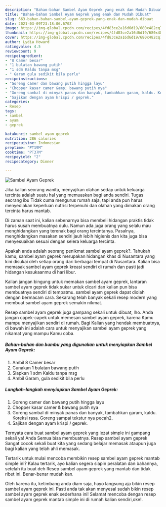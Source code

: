 ```yaml
---
description: "Bahan-bahan Sambel Ayam Geprek yang enak dan Mudah Dibuat"
title: "Bahan-bahan Sambel Ayam Geprek yang enak dan Mudah Dibuat"
slug: 663-bahan-bahan-sambel-ayam-geprek-yang-enak-dan-mudah-dibuat
date: 2021-03-09T23:18:06.670Z
image: https://img-global.cpcdn.com/recipes/4fd83ce2a16d6d19/680x482cq70/sambel-ayam-geprek-foto-resep-utama.jpg
thumbnail: https://img-global.cpcdn.com/recipes/4fd83ce2a16d6d19/680x482cq70/sambel-ayam-geprek-foto-resep-utama.jpg
cover: https://img-global.cpcdn.com/recipes/4fd83ce2a16d6d19/680x482cq70/sambel-ayam-geprek-foto-resep-utama.jpg
author: Lydia Howard
ratingvalue: 4.5
reviewcount: 9
recipeingredient:
- "8 Camer besar"
- "1 bulatan bawang putih"
- "1 sdm Kaldu tanpa msg"
- " Garam gula sedikit bila perlu"
recipeinstructions:
- "Goreng camer dan bawang putih hingga layu"
- "Chopper kasar camer &amp; bawang putih nya"
- "Goreng sambal di minyak panas dan banyak, tambahkan garam, kaldu. Koreksi rasa. Goreng sampai tekstur nya pecah2."
- "Sajikan dengan ayam krispi / geprek."
categories:
- Resep
tags:
- sambel
- ayam
- geprek

katakunci: sambel ayam geprek 
nutrition: 286 calories
recipecuisine: Indonesian
preptime: "PT19M"
cooktime: "PT37M"
recipeyield: "2"
recipecategory: Dinner

---
```



![Sambel Ayam Geprek](https://img-global.cpcdn.com/recipes/4fd83ce2a16d6d19/680x482cq70/sambel-ayam-geprek-foto-resep-utama.jpg)

Jika kalian seorang wanita, menyajikan olahan sedap untuk keluarga tercinta adalah suatu hal yang memuaskan bagi anda sendiri. Tugas seorang ibu Tidak cuma mengurus rumah saja, tapi anda pun harus menyediakan keperluan nutrisi terpenuhi dan olahan yang dimakan orang tercinta harus mantab.

Di zaman  saat ini, kalian sebenarnya bisa membeli hidangan praktis tidak harus susah membuatnya dulu. Namun ada juga orang yang selalu mau menghidangkan yang terenak bagi orang tercintanya. Pasalnya, menghidangkan masakan sendiri jauh lebih higienis dan kita juga bisa menyesuaikan sesuai dengan selera keluarga tercinta. 



Apakah anda adalah seorang penikmat sambel ayam geprek?. Tahukah kamu, sambel ayam geprek merupakan hidangan khas di Nusantara yang kini disukai oleh setiap orang dari berbagai tempat di Nusantara. Kalian bisa memasak sambel ayam geprek kreasi sendiri di rumah dan pasti jadi hidangan kesukaanmu di hari libur.

Kalian jangan bingung untuk memakan sambel ayam geprek, lantaran sambel ayam geprek tidak sukar untuk dicari dan kalian pun bisa membuatnya sendiri di tempatmu. sambel ayam geprek dapat diolah dengan bermacam cara. Sekarang telah banyak sekali resep modern yang membuat sambel ayam geprek semakin nikmat.

Resep sambel ayam geprek juga gampang sekali untuk dibuat, lho. Anda jangan capek-capek untuk memesan sambel ayam geprek, karena Kamu mampu menyajikan sendiri di rumah. Bagi Kalian yang hendak membuatnya, di bawah ini adalah cara untuk menyajikan sambel ayam geprek yang nikamat yang mampu Kamu coba.

<!--inarticleads1-->

##### Bahan-bahan dan bumbu yang digunakan untuk menyiapkan Sambel Ayam Geprek:

1. Ambil 8 Camer besar
1. Gunakan 1 bulatan bawang putih
1. Siapkan 1 sdm Kaldu tanpa msg
1. Ambil  Garam, gula sedikit bila perlu




<!--inarticleads2-->

##### Langkah-langkah menyiapkan Sambel Ayam Geprek:

1. Goreng camer dan bawang putih hingga layu
1. Chopper kasar camer &amp; bawang putih nya
1. Goreng sambal di minyak panas dan banyak, tambahkan garam, kaldu. Koreksi rasa. Goreng sampai tekstur nya pecah2.
1. Sajikan dengan ayam krispi / geprek.




Ternyata cara buat sambel ayam geprek yang lezat simple ini gampang sekali ya! Anda Semua bisa membuatnya. Resep sambel ayam geprek Sangat cocok sekali buat kita yang sedang belajar memasak ataupun juga bagi kalian yang telah ahli memasak.

Tertarik untuk mulai mencoba membikin resep sambel ayam geprek mantab simple ini? Kalau tertarik, ayo kalian segera siapin peralatan dan bahannya, setelah itu buat deh Resep sambel ayam geprek yang mantab dan tidak ribet ini. Benar-benar mudah kan. 

Oleh karena itu, ketimbang anda diam saja, hayo langsung aja bikin resep sambel ayam geprek ini. Pasti anda tak akan menyesal sudah bikin resep sambel ayam geprek enak sederhana ini! Selamat mencoba dengan resep sambel ayam geprek mantab simple ini di rumah kalian sendiri,oke!.

